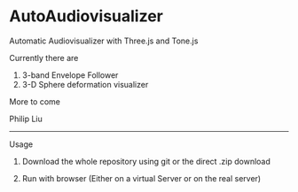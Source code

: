 # AutoAudiovisualizer

Automatic Audiovisualizer with Three.js and Tone.js

Currently there are

1. 3-band Envelope Follower
2. 3-D Sphere deformation visualizer

More to come

Philip Liu


----------------------------------------
Usage

1. Download the whole repository using git or the direct .zip download

2. Run with browser (Either on a virtual Server or on the real server)
